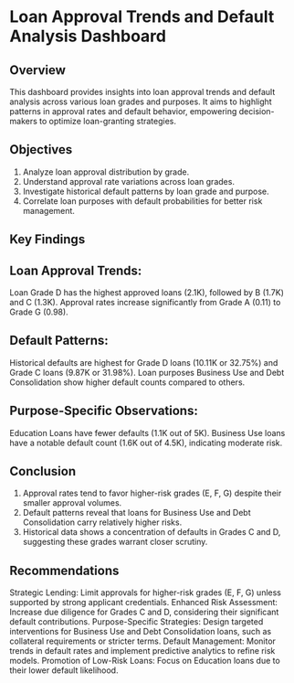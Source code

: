 # Loan Approval Trends and Default Analysis Dashboard
## Overview
This dashboard provides insights into loan approval trends and default analysis across various loan grades and purposes. It aims to highlight patterns in approval rates and default behavior, empowering decision-makers to optimize loan-granting strategies.

## Objectives
1. Analyze loan approval distribution by grade.
2. Understand approval rate variations across loan grades.
3. Investigate historical default patterns by loan grade and purpose.
4. Correlate loan purposes with default probabilities for better risk management.
## Key Findings
## Loan Approval Trends:

Loan Grade D has the highest approved loans (2.1K), followed by B (1.7K) and C (1.3K).
Approval rates increase significantly from Grade A (0.11) to Grade G (0.98).
## Default Patterns:

Historical defaults are highest for Grade D loans (10.11K or 32.75%) and Grade C loans (9.87K or 31.98%).
Loan purposes Business Use and Debt Consolidation show higher default counts compared to others.
## Purpose-Specific Observations:

Education Loans have fewer defaults (1.1K out of 5K).
Business Use loans have a notable default count (1.6K out of 4.5K), indicating moderate risk.
## Conclusion
1. Approval rates tend to favor higher-risk grades (E, F, G) despite their smaller approval volumes.
2. Default patterns reveal that loans for Business Use and Debt Consolidation carry relatively higher risks.
3. Historical data shows a concentration of defaults in Grades C and D, suggesting these grades warrant closer scrutiny.
## Recommendations
Strategic Lending:
Limit approvals for higher-risk grades (E, F, G) unless supported by strong applicant credentials.
Enhanced Risk Assessment:
Increase due diligence for Grades C and D, considering their significant default contributions.
Purpose-Specific Strategies:
Design targeted interventions for Business Use and Debt Consolidation loans, such as collateral requirements or stricter terms.
Default Management:
Monitor trends in default rates and implement predictive analytics to refine risk models.
Promotion of Low-Risk Loans:
Focus on Education loans due to their lower default likelihood.
